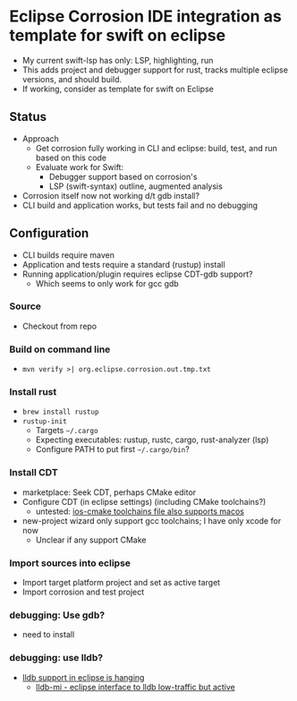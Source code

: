 # Eclipse Corrosion IDE integration as template for swift on eclipse
- My current swift-lsp has only: LSP, highlighting, run
- This adds project and debugger support for rust, tracks multiple eclipse versions, and should build.
- If working, consider as template for swift on Eclipse

## Status
- Approach
    - Get corrosion fully working in CLI and eclipse: build, test, and run based on this code
    - Evaluate work for Swift:
        - Debugger support based on corrosion's
        - LSP (swift-syntax) outline, augmented analysis
- Corrosion itself now not working d/t gdb install?
- CLI build and application works, but tests fail and no debugging

## Configuration
- CLI builds require maven 
- Application and tests require a standard (rustup) install
- Running application/plugin requires eclipse CDT-gdb support?
    - Which seems to only work for gcc gdb

### Source 
- Checkout from repo

### Build on command line
- `mvn verify >| org.eclipse.corrosion.out.tmp.txt`

### Install rust
- `brew install rustup`
- `rustup-init`
    - Targets `~/.cargo`
    - Expecting executables: rustup, rustc, cargo, rust-analyzer (lsp)
    - Configure PATH to put first `~/.cargo/bin`?

### Install CDT
- marketplace: Seek CDT, perhaps CMake editor
- Configure CDT (in eclipse settings) (including CMake toolchains?)
    - untested: [ios-cmake toolchains file also supports macos](https://github.com/leetal/ios-cmake)
- new-project wizard only support gcc toolchains; I have only xcode for now
    - Unclear if any support CMake

### Import sources into eclipse 
- Import target platform project and set as active target
- Import corrosion and test project

### debugging: Use gdb?
- need to install

### debugging: use lldb?
- [lldb support in eclipse is hanging](https://discourse.llvm.org/t/can-window-eclipse-use-lldb-debug/66226)
    - [lldb-mi - eclipse interface to lldb low-traffic but active](https://github.com/lldb-tools/lldb-mi)

